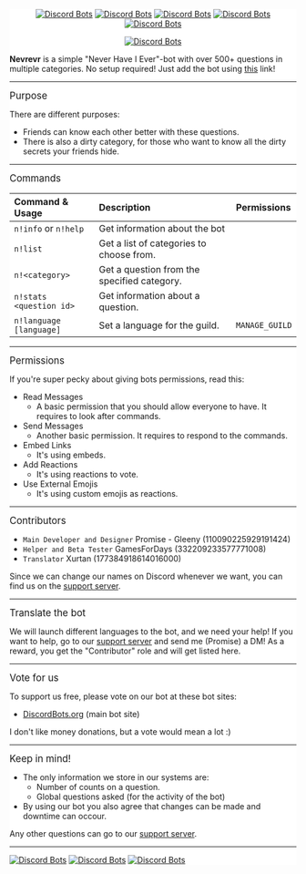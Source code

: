 <div style="background:white url(https://i.imgur.com/QiCG7sd.png) repeat fixed;">
<div align="center">
  
[![Discord Bots](https://discordbots.org/api/widget/status/475041313515896873.svg)](https://discordbots.org/bot/475041313515896873) [![Discord Bots](https://discordbots.org/api/widget/servers/475041313515896873.svg)](https://discordbots.org/bot/475041313515896873) [![Discord Bots](https://discordbots.org/api/widget/upvotes/475041313515896873.svg)](https://discordbots.org/bot/475041313515896873) [![Discord Bots](https://discordbots.org/api/widget/lib/475041313515896873.svg)](https://discordbots.org/bot/475041313515896873) [![Discord Bots](https://discordbots.org/api/widget/owner/475041313515896873.svg)](https://discordbots.org/bot/475041313515896873)

[![Discord Bots](https://discordbots.org/api/widget/475041313515896873.svg)](https://discordbots.org/bot/475041313515896873)

</div>

**Nevrevr** is a simple "Never Have I Ever"-bot with over 500+ questions in multiple categories.
No setup required! Just add the bot using [this](https://discordapp.com/api/oauth2/authorize?client_id=475041313515896873&permissions=281664&scope=bot) link!
** **
<big>Purpose</big>

There are different purposes:
- Friends can know each other better with these questions.
- There is also a dirty category, for those who want to know all the dirty secrets your friends hide.

** **
<big>Commands</big>

| Command & Usage         | Description                                           | Permissions    |
|:------------------------|:------------------------------------------------------|:---------------|
| `n!info` or `n!help`    | Get information about the bot                         |
| `n!list`                | Get a list of categories to choose from.              |
| `n!<category>`          | Get a question from the specified category.           |
| `n!stats <question id>` | Get information about a question.                     |
| `n!language [language]` | Set a language for the guild.                         | `MANAGE_GUILD` |

** **

<big>Permissions</big>

If you're super pecky about giving bots permissions, read this:
- Read Messages
	- A basic permission that you should allow everyone to have. It requires to look after commands.
- Send Messages
	- Another basic permission. It requires to respond to the commands.
- Embed Links
	- It's using embeds.
- Add Reactions
	- It's using reactions to vote.
- Use External Emojis
	- It's using custom emojis as reactions.

** **
<big>Contributors</big>

- `Main Developer and Designer` Promise - Gleeny (110090225929191424)
- `Helper and Beta Tester` GamesForDays (332209233577771008)
- `Translator` Xurtan (177384918614016000)

Since we can change our names on Discord whenever we want, you can find us on the [support server](https://discord.gg/JbHX5U3).

** **
<big>Translate the bot</big>

We will launch different languages to the bot, and we need your help! If you want to help, go to our [support server](https://discord.gg/JbHX5U3) and send me (Promise) a DM! As a reward, you get the "Contributor" role and will get listed here.

** **
<big>Vote for us</big>

To support us free, please vote on our bot at these bot sites:
- [DiscordBots.org](https://discordbots.org/bot/475041313515896873) (main bot site)

I don't like money donations, but a vote would mean a lot :)

** **
<big>Keep in mind!</big>

- The only information we store in our systems are:
	- Number of counts on a question.
	- Global questions asked (for the activity of the bot)
- By using our bot you also agree that changes can be made and downtime can occour.

Any other questions can go to our [support server](https://discord.gg/JbHX5U3).

** **

[![Discord Bots](https://discordbots.org/api/widget/467377486141980682.svg)](https://discordbots.org/bot/countr) [![Discord Bots](https://discordbots.org/api/widget/472842075310653447.svg)](https://discordbots.org/bot/472842075310653447) [![Discord Bots](https://discordbots.org/api/widget/475041313515896873.svg)](https://discordbots.org/bot/475041313515896873)